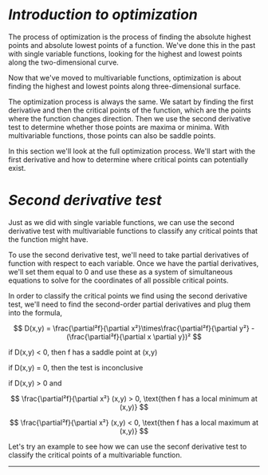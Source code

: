 # *Introduction to optimization*

The process of optimization is the process of finding the absolute highest points and absolute lowest points of a function. We've done this in the past with single variable functions, looking for the highest and lowest points along the two-dimensional curve.

Now that we've moved to multivariable functions, optimization is about finding the highest and lowest points along three-dimensional surface.

The optimization process is always the same. We satart by finding the first derivative and then the critical points of the function, which are the points where the function changes direction. Then we use the second derivative test to determine whether those points are maxima or minima. With multivariable functions, those points can also be saddle points.

In this section we'll look at the full optimization process. We'll start with the first derivative and how to determine where critical points can potentially exist.


# *Second derivative test*

Just as we did with single variable functions, we can use the second derivative test with multivariable functions to classify any critical points that the function might have.

To use the second derivative test, we'll need to take partial derivatives of function with respect to each variable. Once we have the partial derivatives, we'll set them equal to 0 and use these as a system of simultaneous equations to solve for the coordinates of all possible critical points.

In order to classify the critical points we find using the second derivative test, we'll need to find the second-order partial derivatives and plug them into the formula,

$$
D(x,y) = \frac{\partial²f}{\partial x²}\times\frac{\partial²f}{\partial y²} - (\frac{\partial²f}{\partial x \partial y})²
$$

if D(x,y) < 0, then f has a saddle point at (x,y)

if D(x,y) = 0, then the test is inconclusive

if D(x,y) > 0 and 

$$
\frac{\partial²f}{\partial x²} (x,y) > 0, \text{then f has a local minimum at (x,y)}
$$

$$
\frac{\partial²f}{\partial x²} (x,y) < 0, \text{then f has a local maximum at (x,y)}
$$

Let's try an example to see how we can use the seconf derivative test to classify the critical points of a multivariable function.

---
